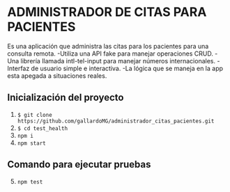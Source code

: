 # ADMINISTRADOR DE CITAS PARA PACIENTES

Es una aplicación que administra las citas para los pacientes para una consulta remota.
-Utiliza una API fake para manejar operaciones CRUD.
-Una librería llamada intl-tel-input para manejar números internacionales.
-Interfaz de usuario simple e interactiva.
-La lógica que se maneja en la app esta apegada a situaciones reales.

## Inicialización del proyecto

1. `$ git clone https://github.com/gallardoMG/administrador_citas_pacientes.git`
2. `$ cd test_health`
3. `npm i`
4. `npm start`

## Comando para ejecutar pruebas

5. `npm test`
